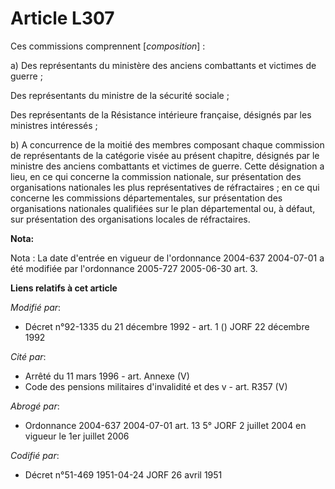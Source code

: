 # Article L307

Ces commissions comprennent [*composition*] :

a) Des représentants du ministère des anciens combattants et victimes de guerre ;

Des représentants du ministre de la sécurité sociale ;

Des représentants de la Résistance intérieure française, désignés par les ministres intéressés ;

b) A concurrence de la moitié des membres composant chaque commission de représentants de la catégorie visée au présent
chapitre, désignés par le ministre des anciens combattants et victimes de guerre. Cette désignation a lieu, en ce qui
concerne la commission nationale, sur présentation des organisations nationales les plus représentatives de réfractaires ; en
ce qui concerne les commissions départementales, sur présentation des organisations nationales qualifiées sur le plan
départemental ou, à défaut, sur présentation des organisations locales de réfractaires.

**Nota:**

Nota : La date d'entrée en vigueur de l'ordonnance 2004-637 2004-07-01 a été modifiée par l'ordonnance 2005-727 2005-06-30
art. 3.

**Liens relatifs à cet article**

_Modifié par_:

  - Décret n°92-1335 du 21 décembre 1992 - art. 1 () JORF 22 décembre 1992

_Cité par_:

  - Arrêté du 11 mars 1996 - art. Annexe (V)
  - Code des pensions militaires d'invalidité et des v - art. R357 (V)

_Abrogé par_:

  - Ordonnance 2004-637 2004-07-01 art. 13 5° JORF 2 juillet 2004 en vigueur le 1er juillet 2006

_Codifié par_:

  - Décret n°51-469 1951-04-24 JORF 26 avril 1951
